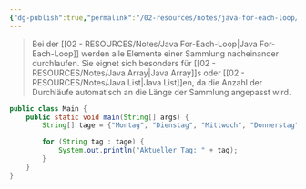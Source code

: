 ```yaml
---
{"dg-publish":true,"permalink":"/02-resources/notes/java-for-each-loop/","tags":["code/java"],"noteIcon":"","updated":"2025-07-12T13:31:41.301+02:00"}
---
```


>Bei der [[02 - RESOURCES/Notes/Java For-Each-Loop\|Java For-Each-Loop]] werden alle Elemente einer Sammlung nacheinander durchlaufen.
> Sie eignet sich besonders für [[02 - RESOURCES/Notes/Java Array\|Java Array]]s oder [[02 - RESOURCES/Notes/Java List\|Java List]]en, da die Anzahl der Durchläufe automatisch an die Länge der Sammlung angepasst wird.

```java
public class Main {
    public static void main(String[] args) {
        String[] tage = {"Montag", "Dienstag", "Mittwoch", "Donnerstag", "Freitag"};

        for (String tag : tage) {
            System.out.println("Aktueller Tag: " + tag);
        }
    }
}
```